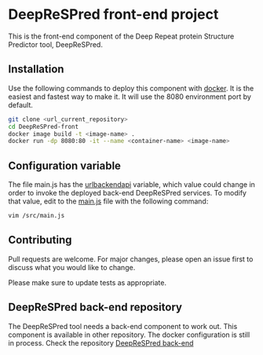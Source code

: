 # DeepReSPred front-end project

This is the front-end component of the Deep Repeat protein Structure Predictor tool, DeepReSPred.

## Installation

Use the following commands to deploy this component with  [docker](https://www.docker.com/). It is the easiest and fastest way to make it. It will use the 8080 environment port by default.

```bash
git clone <url_current_repository>
cd DeepReSPred-front
docker image build -t <image-name> .
docker run -dp 8080:80 -it --name <container-name> <image-name>
```

## Configuration variable

The file main.js has the [urlbackendapi]() variable, which value could change in order to invoke the deployed back-end DeepReSPred services. To modify that value, edit to the [main.js]() file with the following command:

```bash
vim /src/main.js
```

## Contributing
Pull requests are welcome. For major changes, please open an issue first to discuss what you would like to change.

Please make sure to update tests as appropriate.

## DeepReSPred back-end repository

The DeepReSPred tool needs a back-end component to work out. This component is available in other repository. The docker configuration is still in process. Check the repository 
[DeepReSPred back-end](https://github.com/SolangePalominoSol123/DeepReSPred2-backend)
